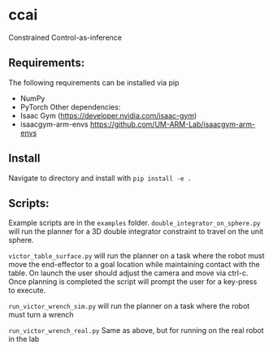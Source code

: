 # ccai
Constrained Control-as-inference 

## Requirements:
The following requirements can be installed via pip
- NumPy
- PyTorch 
Other dependencies:
- Isaac Gym (https://developer.nvidia.com/isaac-gym)
- isaacgym-arm-envs https://github.com/UM-ARM-Lab/isaacgym-arm-envs

## Install
Navigate to directory and install with `pip install -e .` 

## Scripts:
Example scripts are in the `examples` folder. 
`double_integrator_on_sphere.py` will run the planner for a 3D double integrator constraint to travel on the unit sphere.

`victor_table_surface.py` will run the planner on a task where the robot must move the end-effector to a goal location while maintaining contact with the table. On launch the user should adjust the camera and move via ctrl-c. Once planning is completed the script will prompt the user for a key-press to execute. 

`run_victor_wrench_sim.py` will run the planner on a task where the robot must turn a wrench

`run_victor_wrench_real.py` Same as above, but for running on the real robot in the lab